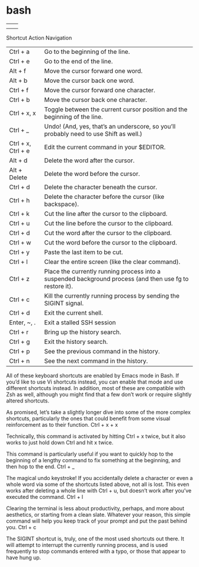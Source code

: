 bash
====


|  |  |
|---|---|
|  |  |
|  |  |

Shortcut	Action
Navigation

| | | 	
|---|---|
|Ctrl + a	| Go to the beginning of the line.| 
|Ctrl + e	| 	Go to the end of the line.| 
|Alt + f		| Move the cursor forward one word.| 
|Alt + b		| Move the cursor back one word.| 
|Ctrl + f		| Move the cursor forward one character.| 
|Ctrl + b		| Move the cursor back one character.| 
|Ctrl + x, x		| Toggle between the current cursor position and the beginning of the line.| 
|Ctrl + _		| Undo! (And, yes, that’s an underscore, so you’ll probably need to use Shift as well.)| 
|Ctrl + x, Ctrl + e		| Edit the current command in your $EDITOR.| 
|Alt + d		| Delete the word after the cursor.| 
|Alt + Delete		| Delete the word before the cursor.| 
|Ctrl + d	| Delete the character beneath the cursor.| 
|Ctrl + h	| Delete the character before the cursor (like backspace).| 
|Ctrl + k	| Cut the line after the cursor to the clipboard.| 
|Ctrl + u	| Cut the line before the cursor to the clipboard.| 
|Ctrl + d	| Cut the word after the cursor to the clipboard.| 
|Ctrl + w	| Cut the word before the cursor to the clipboard.| 
|Ctrl + y	| Paste the last item to be cut.| 
|Ctrl + l	| Clear the entire screen (like the clear command).| 
|Ctrl + z	| Place the currently running process into a suspended background process (and then use fg to restore it).| 
|Ctrl + c	| Kill the currently running process by sending the SIGINT signal.| 
|Ctrl + d	| Exit the current shell.| 
|Enter, ~, .	| Exit a stalled SSH session| 
|Ctrl + r	| Bring up the history search.| 
|Ctrl + g	| Exit the history search.| 
|Ctrl + p	| See the previous command in the history.| 
|Ctrl + n	| See the next command in the history.| 

All of these keyboard shortcuts are enabled by Emacs mode in Bash. If you’d like to use Vi shortcuts instead, you can enable that mode and use different shortcuts instead. In addition, most of these are compatible with Zsh as well, although you might find that a few don’t work or require slightly altered shortcuts.

As promised, let’s take a slightly longer dive into some of the more complex shortcuts, particularly the ones that could benefit from some visual reinforcement as to their function.
Ctrl + x + x

Technically, this command is activated by hitting Ctrl + x twice, but it also works to just hold down Ctrl and hit x twice.

This command is particularly useful if you want to quickly hop to the beginning of a lengthy command to fix something at the beginning, and then hop to the end.
Ctrl + _

The magical undo keystroke! If you accidentally delete a character or even a whole word via some of the shortcuts listed above, not all is lost. This even works after deleting a whole line with Ctrl + u, but doesn’t work after you’ve executed the command.
Ctrl + l

Clearing the terminal is less about productivity, perhaps, and more about aesthetics, or starting from a clean slate. Whatever your reason, this simple command will help you keep track of your prompt and put the past behind you.
Ctrl + c

The SIGINT shortcut is, truly, one of the most used shortcuts out there. It will attempt to interrupt the currently running process, and is used frequently to stop commands entered with a typo, or those that appear to have hung up.
